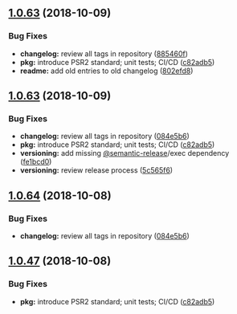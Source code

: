 ## [1.0.63](https://github.com/hexonet/ispapi_whmcs/compare/v1.0.62...v1.0.63) (2018-10-09)


### Bug Fixes

* **changelog:** review all tags in repository ([885460f](https://github.com/hexonet/ispapi_whmcs/commit/885460f))
* **pkg:** introduce PSR2 standard; unit tests; CI/CD ([c82adb5](https://github.com/hexonet/ispapi_whmcs/commit/c82adb5))
* **readme:** add old entries to old changelog ([802efd8](https://github.com/hexonet/ispapi_whmcs/commit/802efd8))

## [1.0.63](https://github.com/hexonet/ispapi_whmcs/compare/v1.0.62...v1.0.63) (2018-10-09)


### Bug Fixes

* **changelog:** review all tags in repository ([084e5b6](https://github.com/hexonet/ispapi_whmcs/commit/084e5b6))
* **pkg:** introduce PSR2 standard; unit tests; CI/CD ([c82adb5](https://github.com/hexonet/ispapi_whmcs/commit/c82adb5))
* **versioning:** add missing [@semantic-release](https://github.com/semantic-release)/exec dependency ([fe1bcd0](https://github.com/hexonet/ispapi_whmcs/commit/fe1bcd0))
* **versioning:** review release process ([5c565f6](https://github.com/hexonet/ispapi_whmcs/commit/5c565f6))

## [1.0.64](https://github.com/hexonet/ispapi_whmcs/compare/v1.0.63...v1.0.64) (2018-10-08)


### Bug Fixes

* **changelog:** review all tags in repository ([084e5b6](https://github.com/hexonet/ispapi_whmcs/commit/084e5b6))

## [1.0.47](https://github.com/hexonet/ispapi_whmcs/compare/v1.0.46...v1.0.47) (2018-10-08)


### Bug Fixes

* **pkg:** introduce PSR2 standard; unit tests; CI/CD ([c82adb5](https://github.com/hexonet/ispapi_whmcs/commit/c82adb5))
